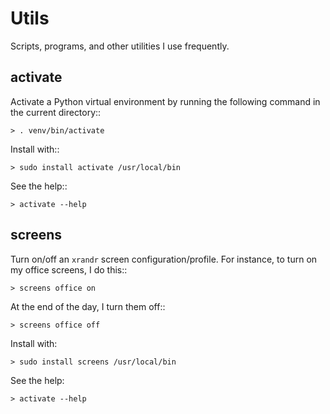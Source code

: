 # Utils

Scripts, programs, and other utilities I use frequently.


## activate

Activate a Python virtual environment by running the following command
in the current directory::

    > . venv/bin/activate

Install with::

    > sudo install activate /usr/local/bin

See the help::

    > activate --help


## screens

Turn on/off an ``xrandr`` screen configuration/profile. For instance, to turn
on my office screens, I do this::

    > screens office on

At the end of the day, I turn them off::

    > screens office off

Install with:

    > sudo install screens /usr/local/bin

See the help:

    > activate --help



